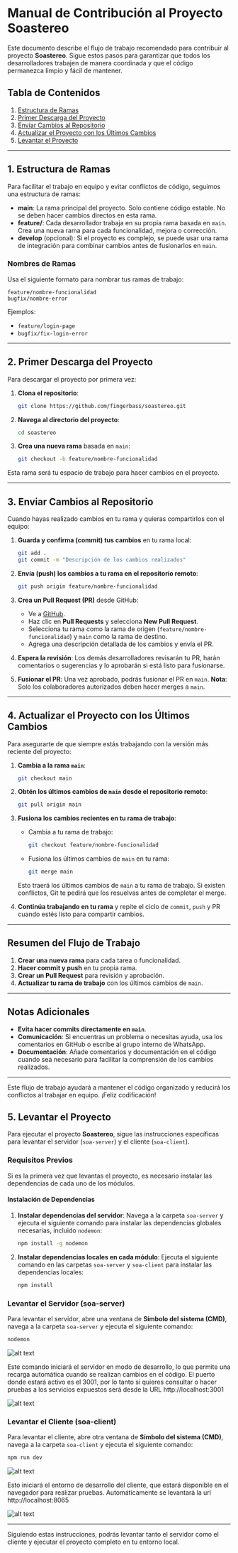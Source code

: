 
# Manual de Contribución al Proyecto Soastereo

Este documento describe el flujo de trabajo recomendado para contribuir al proyecto **Soastereo**. Sigue estos pasos para garantizar que todos los desarrolladores trabajen de manera coordinada y que el código permanezca limpio y fácil de mantener.

## Tabla de Contenidos
1. [Estructura de Ramas](#estructura-de-ramas)
2. [Primer Descarga del Proyecto](#primer-descarga-del-proyecto)
3. [Enviar Cambios al Repositorio](#enviar-cambios-al-repositorio)
4. [Actualizar el Proyecto con los Últimos Cambios](#actualizar-el-proyecto-con-los-últimos-cambios)
5. [Levantar el Proyecto](#5-levantar-el-proyecto)
---

## 1. Estructura de Ramas

Para facilitar el trabajo en equipo y evitar conflictos de código, seguimos una estructura de ramas:

- **main**: La rama principal del proyecto. Solo contiene código estable. No se deben hacer cambios directos en esta rama.
- **feature/<nombre-funcionalidad>**: Cada desarrollador trabaja en su propia rama basada en `main`. Crea una nueva rama para cada funcionalidad, mejora o corrección.
- **develop** (opcional): Si el proyecto es complejo, se puede usar una rama de integración para combinar cambios antes de fusionarlos en `main`.

### Nombres de Ramas
Usa el siguiente formato para nombrar tus ramas de trabajo:

```plaintext
feature/nombre-funcionalidad
bugfix/nombre-error
```

Ejemplos:
- `feature/login-page`
- `bugfix/fix-login-error`

---

## 2. Primer Descarga del Proyecto

Para descargar el proyecto por primera vez:

1. **Clona el repositorio**:

   ```bash
   git clone https://github.com/fingerbass/soastereo.git
   ```

2. **Navega al directorio del proyecto**:

   ```bash
   cd soastereo
   ```

3. **Crea una nueva rama** basada en `main`:

   ```bash
   git checkout -b feature/nombre-funcionalidad
   ```

Esta rama será tu espacio de trabajo para hacer cambios en el proyecto.

---

## 3. Enviar Cambios al Repositorio

Cuando hayas realizado cambios en tu rama y quieras compartirlos con el equipo:

1. **Guarda y confirma (commit) tus cambios** en tu rama local:

   ```bash
   git add .
   git commit -m "Descripción de los cambios realizados"
   ```

2. **Envía (push) los cambios a tu rama en el repositorio remoto**:

   ```bash
   git push origin feature/nombre-funcionalidad
   ```

3. **Crea un Pull Request (PR)** desde GitHub:
   - Ve a [GitHub](https://github.com/fingerbass/soastereo).
   - Haz clic en **Pull Requests** y selecciona **New Pull Request**.
   - Selecciona tu rama como la rama de origen (`feature/nombre-funcionalidad`) y `main` como la rama de destino.
   - Agrega una descripción detallada de los cambios y envía el PR.

4. **Espera la revisión**: Los demás desarrolladores revisarán tu PR, harán comentarios o sugerencias y lo aprobarán si está listo para fusionarse.

5. **Fusionar el PR**: Una vez aprobado, podrás fusionar el PR en `main`. **Nota**: Solo los colaboradores autorizados deben hacer merges a `main`.

---

## 4. Actualizar el Proyecto con los Últimos Cambios

Para asegurarte de que siempre estás trabajando con la versión más reciente del proyecto:

1. **Cambia a la rama `main`**:

   ```bash
   git checkout main
   ```

2. **Obtén los últimos cambios de `main` desde el repositorio remoto**:

   ```bash
   git pull origin main
   ```

3. **Fusiona los cambios recientes en tu rama de trabajo**:
   - Cambia a tu rama de trabajo:

     ```bash
     git checkout feature/nombre-funcionalidad
     ```

   - Fusiona los últimos cambios de `main` en tu rama:

     ```bash
     git merge main
     ```

   Esto traerá los últimos cambios de `main` a tu rama de trabajo. Si existen conflictos, Git te pedirá que los resuelvas antes de completar el merge.

4. **Continúa trabajando en tu rama** y repite el ciclo de `commit`, `push` y PR cuando estés listo para compartir cambios.

---

## Resumen del Flujo de Trabajo

1. **Crear una nueva rama** para cada tarea o funcionalidad.
2. **Hacer commit y push** en tu propia rama.
3. **Crear un Pull Request** para revisión y aprobación.
4. **Actualizar tu rama de trabajo** con los últimos cambios de `main`.

---

## Notas Adicionales

- **Evita hacer commits directamente en `main`**.
- **Comunicación**: Si encuentras un problema o necesitas ayuda, usa los comentarios en GitHub o escríbe al grupo interno de WhatsApp.
- **Documentación**: Añade comentarios y documentación en el código cuando sea necesario para facilitar la comprensión de los cambios realizados.

---

Este flujo de trabajo ayudará a mantener el código organizado y reducirá los conflictos al trabajar en equipo. ¡Feliz codificación!


## 5. Levantar el Proyecto

Para ejecutar el proyecto **Soastereo**, sigue las instrucciones específicas para levantar el servidor (`soa-server`) y el cliente (`soa-client`).

### Requisitos Previos

Si es la primera vez que levantas el proyecto, es necesario instalar las dependencias de cada uno de los módulos.

#### Instalación de Dependencias

1. **Instalar dependencias del servidor**: Navega a la carpeta `soa-server` y ejecuta el siguiente comando para instalar las dependencias globales necesarias, incluido `nodemon`:

   ```bash
   npm install -g nodemon
   ```

2. **Instalar dependencias locales en cada módulo**: Ejecuta el siguiente comando en las carpetas `soa-server` y `soa-client` para instalar las dependencias locales:

   ```bash
   npm install
   ```

### Levantar el Servidor (soa-server)

Para levantar el servidor, abre una ventana de **Símbolo del sistema (CMD)**, navega a la carpeta `soa-server` y ejecuta el siguiente comando:

```bash
nodemon
```

![alt text](run-server-1.png)

Este comando iniciará el servidor en modo de desarrollo, lo que permite una recarga automática cuando se realizan cambios en el código. El puerto donde estará activo es el 3001, por lo tanto si quieres consultar o hacer pruebas a los servicios expuestos será desde la URL http://localhost:3001

![alt text](run-server-2.png)

### Levantar el Cliente (soa-client)

Para levantar el cliente, abre otra ventana de **Símbolo del sistema (CMD)**, navega a la carpeta `soa-client` y ejecuta el siguiente comando:

```bash
npm run dev
```

![alt text](run-client.png)

Esto iniciará el entorno de desarrollo del cliente, que estará disponible en el navegador para realizar pruebas. Automáticamente se levantará la url http://localhost:8065

![alt text](run-client-2.png)

---

Siguiendo estas instrucciones, podrás levantar tanto el servidor como el cliente y ejecutar el proyecto completo en tu entorno local.